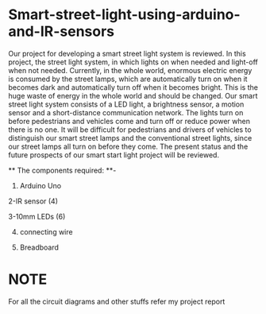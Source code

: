 # Smart-street-light-using-arduino-and-IR-sensors

Our project for developing a smart street light system is reviewed. In this project, the street light system, in which lights on when needed and light-off when not needed. Currently, in the whole world, enormous electric energy is consumed by the street lamps, which are automatically turn on when it becomes dark and automatically turn off when it becomes bright. This is the huge waste of energy in the whole world and should be changed. Our smart street light system consists of a LED light, a brightness sensor, a motion sensor and a short-distance communication network. The lights turn on before pedestrians and vehicles come and turn off or reduce power when there is no one. It will be difficult for pedestrians and drivers of vehicles to distinguish our smart street lamps and the conventional street lights, since our street lamps all turn on before they come. The present status and the future prospects of our smart start light project will be reviewed.

** The components required: **-

1. Arduino Uno

2-IR sensor (4)

3-10mm LEDs (6)

4. connecting wire

5. Breadboard

# **NOTE**

For all the circuit diagrams and other stuffs refer my project report
